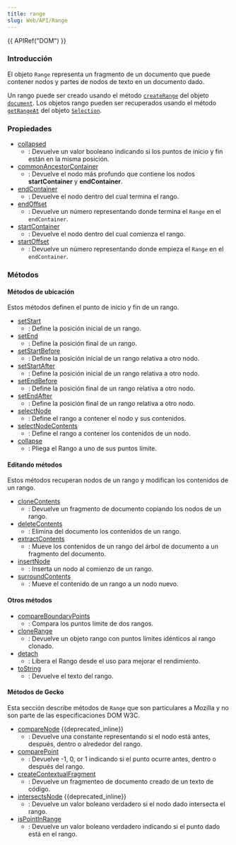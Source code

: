 ```yaml
---
title: range
slug: Web/API/Range
---
```


{{ APIRef("DOM") }}

### Introducción

El objeto `Range` representa un fragmento de un documento que puede contener nodos y partes de nodos de texto en un documento dado.

Un rango puede ser creado usando el método [`createRange`](/es/docs/Web/API/Document/createRange) del objeto [`document`](/es/docs/Web/API/Document). Los objetos rango pueden ser recuperados usando el método [`getRangeAt`](/es/docs/Web/API/Selection/getRangeAt) del objeto [`Selection`](/es/docs/Web/API/Selection).

### Propiedades

- [collapsed](/es/docs/Web/API/Range/collapsed)
  - : Devuelve un valor booleano indicando si los puntos de inicio y fin están en la misma posición.
- [commonAncestorContainer](/es/docs/Web/API/Range/commonAncestorContainer)
  - : Devuelve el nodo más profundo que contiene los nodos **startContainer** y **endContainer**.
- [endContainer](/es/docs/DOM/range.endContainer)
  - : Devuelve el nodo dentro del cual termina el rango.
- [endOffset](/es/docs/DOM/range.endOffset)
  - : Devuelve un número representando donde termina el `Range` en el `endContainer`.
- [startContainer](/es/docs/DOM/range.startContainer)
  - : Devuelve el nodo dentro del cual comienza el rango.
- [startOffset](/es/docs/DOM/range.startOffset)
  - : Devuelve un número representando donde empieza el `Range` en el `endContainer`.

### Métodos

#### Métodos de ubicación

Estos métodos definen el punto de inicio y fin de un rango.

- [setStart](/es/docs/DOM/range.setStart)
  - : Define la posición inicial de un rango.
- [setEnd](/es/docs/DOM/range.setEnd)
  - : Define la posición final de un rango.
- [setStartBefore](/es/docs/DOM/range.setStartBefore)
  - : Define la posición inicial de un rango relativa a otro nodo.
- [setStartAfter](/es/docs/DOM/range.setStartAfter)
  - : Define la posición inicial de un rango relativa a otro nodo.
- [setEndBefore](/es/docs/DOM/range.setEndBefore)
  - : Define la posición final de un rango relativa a otro nodo.
- [setEndAfter](/es/docs/DOM/range.setEndAfter)
  - : Define la posición final de un rango relativa a otro nodo.
- [selectNode](/es/docs/DOM/range.selectNode)
  - : Define el rango a contener el nodo y sus contenidos.
- [selectNodeContents](/es/docs/DOM/range.selectNodeContents)
  - : Define el rango a contener los contenidos de un nodo.
- [collapse](/es/docs/DOM/range.collapse)
  - : Pliega el Rango a uno de sus puntos límite.

#### Editando métodos

Estos métodos recuperan nodos de un rango y modifican los contenidos de un rango.

- [cloneContents](/es/docs/DOM/range.cloneContents)
  - : Devuelve un fragmento de documento copiando los nodos de un rango.
- [deleteContents](/es/docs/DOM/range.deleteContents)
  - : Elimina del documento los contenidos de un rango.
- [extractContents](/es/docs/DOM/range.extractContents)
  - : Mueve los contenidos de un rango del árbol de documento a un fragmento del documento.
- [insertNode](/es/docs/DOM/range.insertNode)
  - : Inserta un nodo al comienzo de un rango.
- [surroundContents](/es/docs/DOM/range.surroundContents)
  - : Mueve el contenido de un rango a un nodo nuevo.

#### Otros métodos

- [compareBoundaryPoints](/es/docs/DOM/range.compareBoundaryPoints)
  - : Compara los puntos límite de dos rangos.
- [cloneRange](/es/docs/DOM/range.cloneRange)
  - : Devuelve un objeto rango con puntos límites idénticos al rango clonado.
- [detach](/es/docs/DOM/range.detach)
  - : Libera el Rango desde el uso para mejorar el rendimiento.
- [toString](/es/docs/DOM/range.toString)
  - : Devuelve el texto del rango.

#### Métodos de Gecko

Esta sección describe métodos de `Range` que son particulares a Mozilla y no son parte de las especificaciones DOM W3C.

- [compareNode](/es/docs/DOM/range.compareNode) {{deprecated_inline}}
  - : Devuelve una constante representando si el nodo está antes, después, dentro o alrededor del rango.
- [comparePoint](/es/docs/DOM/range.comparePoint)
  - : Devuelve -1, 0, or 1 indicando si el punto ocurre antes, dentro o después del rango.
- [createContextualFragment](/es/docs/DOM/range.createContextualFragment)
  - : Devuelve un fragmenteo de documento creado de un texto de código.
- [intersectsNode](/es/docs/DOM/range.intersectsNode) {{deprecated_inline}}
  - : Devuelve un valor boleano verdadero si el nodo dado intersecta el rango.
- [isPointInRange](/es/docs/DOM/range.isPointInRange)
  - : Devuelve un valor boleano verdadero indicando si el punto dado está en el rango.
